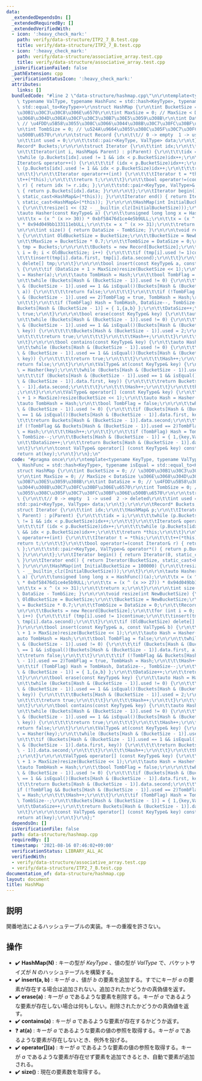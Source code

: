 ```yaml
---
data:
  _extendedDependsOn: []
  _extendedRequiredBy: []
  _extendedVerifiedWith:
  - icon: ':heavy_check_mark:'
    path: verify/data-structure/ITP2_7_B.test.cpp
    title: verify/data-structure/ITP2_7_B.test.cpp
  - icon: ':heavy_check_mark:'
    path: verify/data-structure/associative_array.test.cpp
    title: verify/data-structure/associative_array.test.cpp
  _isVerificationFailed: false
  _pathExtension: cpp
  _verificationStatusIcon: ':heavy_check_mark:'
  attributes:
    links: []
  bundledCode: "#line 2 \"data-structure/hashmap.cpp\"\n\r\ntemplate<typename KeyType,\
    \ typename ValType, typename HashFunc = std::hash<KeyType>, typename isEqual =\
    \ std::equal_to<KeyType>>\r\nstruct HashMap {\r\n\tint BucketSize = 0; // \u30D0\
    \u30B1\u30C3\u30C8\u306E\u6570\r\n\tint MaxSize = 0; // MaxSize < DataSize \u306E\
    \u3068\u304D\u30EA\u30CF\u30C3\u30B7\u30E5\u3059\u308B\r\n\tint DataSize = 0;\
    \ // \u4FDD\u5B58\u3055\u308C\u3066\u3044\u308B\u30C7\u30FC\u30BF\u306E\u6570\r\
    \n\tint TombSize = 0; // \u524A\u9664\u3055\u308C\u305F\u30C7\u30FC\u30BF\u306E\
    \u500B\u6570\r\n\r\n\tstruct Record {\r\n\t\t// 0 -> empty  1 -> used  2 -> deleted\r\
    \n\t\tint used = 0;\r\n\t\tstd::pair<KeyType, ValType> data;\r\n\t};\r\n\r\n\t\
    Record* Buckets;\r\n\r\n\tstruct Iterator {\r\n\t\tint idx;\r\n\t\tHashMap& p;\r\
    \n\t\tIterator(int i, HashMap& Parent) : p(Parent) {\r\n\t\t\tidx = i;\r\n\t\t\
    \twhile (p.Buckets[idx].used != 1 && idx < p.BucketSize)idx++;\r\n\t\t}\r\n\t\t\
    Iterator& operator++() {\r\n\t\t\tif (idx < p.BucketSize)idx++;\r\n\t\t\twhile\
    \ (p.Buckets[idx].used != 1 && idx < p.BucketSize)idx++;\r\n\t\t\treturn *this;\r\
    \n\t\t}\r\n\t\tIterator operator++(int) {\r\n\t\t\tIterator t = *this;\r\n\t\t\
    \t++(*this);\r\n\t\t\treturn t;\r\n\t\t}\r\n\t\tbool operator!=(const Iterator&\
    \ r) { return idx != r.idx; };\r\n\t\tstd::pair<KeyType, ValType>& operator*()\
    \ { return p.Buckets[idx].data; }\r\n\r\n\t};\r\n\tIterator begin() { return Iterator(0,\
    \ static_cast<HashMap&>(*this)); }\r\n\tIterator end() { return Iterator(BucketSize,\
    \ static_cast<HashMap&>(*this)); }\r\n\r\n\tHashMap(int InitialBucketSize = 100000)\
    \ {\r\n\t\tresize(1 << (32 - __builtin_clz(InitialBucketSize)));\r\n\t}\r\n\r\n\
    \tauto Hasher(const KeyType& a) {\r\n\t\tunsigned long long x = HashFunc()(a);\r\
    \n\t\tx = (x ^ (x >> 30)) * 0xbf58476d1ce4e5b9ULL;\r\n\t\tx = (x ^ (x >> 27))\
    \ * 0x94d049bb133111ebULL;\r\n\t\tx = x ^ (x >> 31);\r\n\t\treturn x;\r\n\t}\r\
    \n\r\n\tint size() { return DataSize - TombSize; }\r\n\r\n\tvoid resize(int NewBucketSize)\
    \ {\r\n\t\tint OldBucketSize = BucketSize;\r\n\t\tBucketSize = NewBucketSize;\r\
    \n\t\tMaxSize = BucketSize * 0.7;\r\n\t\tTombSize = DataSize = 0;\r\n\t\tRecord*\
    \ tmp = Buckets;\r\n\r\n\t\tBuckets = new Record[BucketSize];\r\n\t\tfor (int\
    \ i = 0; i < OldBucketSize; i++) {\r\n\t\t\tif (tmp[i].used != 1)continue;\r\n\
    \t\t\tinsert(tmp[i].data.first, tmp[i].data.second);\r\n\t\t}\r\n\t\tif (OldBucketSize)\
    \ delete[] tmp;\r\n\t}\r\n\r\n\tbool insert(const KeyType& a, const ValType& b)\
    \ {\r\n\t\tif (DataSize + 1 > MaxSize)resize(BucketSize << 1);\r\n\t\tauto Hash\
    \ = Hasher(a);\r\n\t\tauto TombHash = Hash;\r\n\t\tbool TombFlag = false;\r\n\r\
    \n\t\twhile (Buckets[Hash & (BucketSize - 1)].used != 0) {\r\n\t\t\tif (Buckets[Hash\
    \ & (BucketSize - 1)].used == 1 && isEqual()(Buckets[Hash & (BucketSize - 1)].data.first,\
    \ a)) {\r\n\t\t\t\treturn false;\r\n\t\t\t}\r\n\t\t\tif (!TombFlag && Buckets[Hash\
    \ & (BucketSize - 1)].used == 2)TombFlag = true, TombHash = Hash;\r\n\t\t\tHash++;\r\
    \n\t\t}\r\n\t\tif (TombFlag) Hash = TombHash, DataSize--, TombSize--;\r\n\t\t\
    Buckets[Hash & (BucketSize - 1)] = { 1,{a,b} };\r\n\t\tDataSize++;\r\n\t\treturn\
    \ true;\r\n\t}\r\n\r\n\tbool erase(const KeyType& key) {\r\n\t\tauto Hash = Hasher(key);\r\
    \n\t\twhile (Buckets[Hash & (BucketSize - 1)].used != 0) {\r\n\t\t\tif (Buckets[Hash\
    \ & (BucketSize - 1)].used == 1 && isEqual()(Buckets[Hash & (BucketSize - 1)].data.first,\
    \ key)) {\r\n\t\t\t\tBuckets[Hash & (BucketSize - 1)].used = 2;\r\n\t\t\t\tTombSize++;\r\
    \n\t\t\t\treturn true;\r\n\t\t\t}\r\n\t\t\tHash++;\r\n\t\t}\r\n\t\treturn false;\r\
    \n\t}\r\n\r\n\tbool contains(const KeyType& key) {\r\n\t\tauto Hash = Hasher(key);\r\
    \n\t\twhile (Buckets[Hash & (BucketSize - 1)].used != 0) {\r\n\t\t\tif (Buckets[Hash\
    \ & (BucketSize - 1)].used == 1 && isEqual()(Buckets[Hash & (BucketSize - 1)].data.first,\
    \ key)) {\r\n\t\t\t\treturn true;\r\n\t\t\t}\r\n\t\t\tHash++;\r\n\t\t}\r\n\t\t\
    return false;\r\n\t}\r\n\r\n\tValType& at(const KeyType& key) {\r\n\t\tauto Hash\
    \ = Hasher(key);\r\n\t\twhile (Buckets[Hash & (BucketSize - 1)].used != 0) {\r\
    \n\t\t\tif (Buckets[Hash & (BucketSize - 1)].used == 1 && isEqual()(Buckets[Hash\
    \ & (BucketSize - 1)].data.first, key)) {\r\n\t\t\t\treturn Buckets[Hash & (BucketSize\
    \ - 1)].data.second;\r\n\t\t\t}\r\n\t\t\tHash++;\r\n\t\t}\r\n\t\tthrow \"Not Found\"\
    ;\r\n\t}\r\n\r\n\tValType& operator[] (const KeyType& key) {\r\n\t\tif (DataSize\
    \ + 1 > MaxSize)resize(BucketSize << 1);\r\n\t\tauto Hash = Hasher(key);\r\n\t\
    \tauto TombHash = Hash;\r\n\t\tbool TombFlag = false;\r\n\r\n\t\twhile (Buckets[Hash\
    \ & (BucketSize - 1)].used != 0) {\r\n\t\t\tif (Buckets[Hash & (BucketSize - 1)].used\
    \ == 1 && isEqual()(Buckets[Hash & (BucketSize - 1)].data.first, key)) {\r\n\t\
    \t\t\treturn Buckets[Hash & (BucketSize - 1)].data.second;\r\n\t\t\t}\r\n\t\t\t\
    if (!TombFlag && Buckets[Hash & (BucketSize - 1)].used == 2)TombFlag = true, TombHash\
    \ = Hash;\r\n\t\t\tHash++;\r\n\t\t}\r\n\t\tif (TombFlag) Hash = TombHash, DataSize--,\
    \ TombSize--;\r\n\t\tBuckets[Hash & (BucketSize - 1)] = { 1,{key,ValType()} };\r\
    \n\t\tDataSize++;\r\n\t\treturn Buckets[Hash & (BucketSize - 1)].data.second;\r\
    \n\t}\r\n\r\n\tconst ValType& operator[] (const KeyType& key) const {\r\n\t\t\
    return at(key);\r\n\t}\r\n};\n"
  code: "#pragma once\r\n\r\ntemplate<typename KeyType, typename ValType, typename\
    \ HashFunc = std::hash<KeyType>, typename isEqual = std::equal_to<KeyType>>\r\n\
    struct HashMap {\r\n\tint BucketSize = 0; // \u30D0\u30B1\u30C3\u30C8\u306E\u6570\
    \r\n\tint MaxSize = 0; // MaxSize < DataSize \u306E\u3068\u304D\u30EA\u30CF\u30C3\
    \u30B7\u30E5\u3059\u308B\r\n\tint DataSize = 0; // \u4FDD\u5B58\u3055\u308C\u3066\
    \u3044\u308B\u30C7\u30FC\u30BF\u306E\u6570\r\n\tint TombSize = 0; // \u524A\u9664\
    \u3055\u308C\u305F\u30C7\u30FC\u30BF\u306E\u500B\u6570\r\n\r\n\tstruct Record\
    \ {\r\n\t\t// 0 -> empty  1 -> used  2 -> deleted\r\n\t\tint used = 0;\r\n\t\t\
    std::pair<KeyType, ValType> data;\r\n\t};\r\n\r\n\tRecord* Buckets;\r\n\r\n\t\
    struct Iterator {\r\n\t\tint idx;\r\n\t\tHashMap& p;\r\n\t\tIterator(int i, HashMap&\
    \ Parent) : p(Parent) {\r\n\t\t\tidx = i;\r\n\t\t\twhile (p.Buckets[idx].used\
    \ != 1 && idx < p.BucketSize)idx++;\r\n\t\t}\r\n\t\tIterator& operator++() {\r\
    \n\t\t\tif (idx < p.BucketSize)idx++;\r\n\t\t\twhile (p.Buckets[idx].used != 1\
    \ && idx < p.BucketSize)idx++;\r\n\t\t\treturn *this;\r\n\t\t}\r\n\t\tIterator\
    \ operator++(int) {\r\n\t\t\tIterator t = *this;\r\n\t\t\t++(*this);\r\n\t\t\t\
    return t;\r\n\t\t}\r\n\t\tbool operator!=(const Iterator& r) { return idx != r.idx;\
    \ };\r\n\t\tstd::pair<KeyType, ValType>& operator*() { return p.Buckets[idx].data;\
    \ }\r\n\r\n\t};\r\n\tIterator begin() { return Iterator(0, static_cast<HashMap&>(*this));\
    \ }\r\n\tIterator end() { return Iterator(BucketSize, static_cast<HashMap&>(*this));\
    \ }\r\n\r\n\tHashMap(int InitialBucketSize = 100000) {\r\n\t\tresize(1 << (32\
    \ - __builtin_clz(InitialBucketSize)));\r\n\t}\r\n\r\n\tauto Hasher(const KeyType&\
    \ a) {\r\n\t\tunsigned long long x = HashFunc()(a);\r\n\t\tx = (x ^ (x >> 30))\
    \ * 0xbf58476d1ce4e5b9ULL;\r\n\t\tx = (x ^ (x >> 27)) * 0x94d049bb133111ebULL;\r\
    \n\t\tx = x ^ (x >> 31);\r\n\t\treturn x;\r\n\t}\r\n\r\n\tint size() { return\
    \ DataSize - TombSize; }\r\n\r\n\tvoid resize(int NewBucketSize) {\r\n\t\tint\
    \ OldBucketSize = BucketSize;\r\n\t\tBucketSize = NewBucketSize;\r\n\t\tMaxSize\
    \ = BucketSize * 0.7;\r\n\t\tTombSize = DataSize = 0;\r\n\t\tRecord* tmp = Buckets;\r\
    \n\r\n\t\tBuckets = new Record[BucketSize];\r\n\t\tfor (int i = 0; i < OldBucketSize;\
    \ i++) {\r\n\t\t\tif (tmp[i].used != 1)continue;\r\n\t\t\tinsert(tmp[i].data.first,\
    \ tmp[i].data.second);\r\n\t\t}\r\n\t\tif (OldBucketSize) delete[] tmp;\r\n\t\
    }\r\n\r\n\tbool insert(const KeyType& a, const ValType& b) {\r\n\t\tif (DataSize\
    \ + 1 > MaxSize)resize(BucketSize << 1);\r\n\t\tauto Hash = Hasher(a);\r\n\t\t\
    auto TombHash = Hash;\r\n\t\tbool TombFlag = false;\r\n\r\n\t\twhile (Buckets[Hash\
    \ & (BucketSize - 1)].used != 0) {\r\n\t\t\tif (Buckets[Hash & (BucketSize - 1)].used\
    \ == 1 && isEqual()(Buckets[Hash & (BucketSize - 1)].data.first, a)) {\r\n\t\t\
    \t\treturn false;\r\n\t\t\t}\r\n\t\t\tif (!TombFlag && Buckets[Hash & (BucketSize\
    \ - 1)].used == 2)TombFlag = true, TombHash = Hash;\r\n\t\t\tHash++;\r\n\t\t}\r\
    \n\t\tif (TombFlag) Hash = TombHash, DataSize--, TombSize--;\r\n\t\tBuckets[Hash\
    \ & (BucketSize - 1)] = { 1,{a,b} };\r\n\t\tDataSize++;\r\n\t\treturn true;\r\n\
    \t}\r\n\r\n\tbool erase(const KeyType& key) {\r\n\t\tauto Hash = Hasher(key);\r\
    \n\t\twhile (Buckets[Hash & (BucketSize - 1)].used != 0) {\r\n\t\t\tif (Buckets[Hash\
    \ & (BucketSize - 1)].used == 1 && isEqual()(Buckets[Hash & (BucketSize - 1)].data.first,\
    \ key)) {\r\n\t\t\t\tBuckets[Hash & (BucketSize - 1)].used = 2;\r\n\t\t\t\tTombSize++;\r\
    \n\t\t\t\treturn true;\r\n\t\t\t}\r\n\t\t\tHash++;\r\n\t\t}\r\n\t\treturn false;\r\
    \n\t}\r\n\r\n\tbool contains(const KeyType& key) {\r\n\t\tauto Hash = Hasher(key);\r\
    \n\t\twhile (Buckets[Hash & (BucketSize - 1)].used != 0) {\r\n\t\t\tif (Buckets[Hash\
    \ & (BucketSize - 1)].used == 1 && isEqual()(Buckets[Hash & (BucketSize - 1)].data.first,\
    \ key)) {\r\n\t\t\t\treturn true;\r\n\t\t\t}\r\n\t\t\tHash++;\r\n\t\t}\r\n\t\t\
    return false;\r\n\t}\r\n\r\n\tValType& at(const KeyType& key) {\r\n\t\tauto Hash\
    \ = Hasher(key);\r\n\t\twhile (Buckets[Hash & (BucketSize - 1)].used != 0) {\r\
    \n\t\t\tif (Buckets[Hash & (BucketSize - 1)].used == 1 && isEqual()(Buckets[Hash\
    \ & (BucketSize - 1)].data.first, key)) {\r\n\t\t\t\treturn Buckets[Hash & (BucketSize\
    \ - 1)].data.second;\r\n\t\t\t}\r\n\t\t\tHash++;\r\n\t\t}\r\n\t\tthrow \"Not Found\"\
    ;\r\n\t}\r\n\r\n\tValType& operator[] (const KeyType& key) {\r\n\t\tif (DataSize\
    \ + 1 > MaxSize)resize(BucketSize << 1);\r\n\t\tauto Hash = Hasher(key);\r\n\t\
    \tauto TombHash = Hash;\r\n\t\tbool TombFlag = false;\r\n\r\n\t\twhile (Buckets[Hash\
    \ & (BucketSize - 1)].used != 0) {\r\n\t\t\tif (Buckets[Hash & (BucketSize - 1)].used\
    \ == 1 && isEqual()(Buckets[Hash & (BucketSize - 1)].data.first, key)) {\r\n\t\
    \t\t\treturn Buckets[Hash & (BucketSize - 1)].data.second;\r\n\t\t\t}\r\n\t\t\t\
    if (!TombFlag && Buckets[Hash & (BucketSize - 1)].used == 2)TombFlag = true, TombHash\
    \ = Hash;\r\n\t\t\tHash++;\r\n\t\t}\r\n\t\tif (TombFlag) Hash = TombHash, DataSize--,\
    \ TombSize--;\r\n\t\tBuckets[Hash & (BucketSize - 1)] = { 1,{key,ValType()} };\r\
    \n\t\tDataSize++;\r\n\t\treturn Buckets[Hash & (BucketSize - 1)].data.second;\r\
    \n\t}\r\n\r\n\tconst ValType& operator[] (const KeyType& key) const {\r\n\t\t\
    return at(key);\r\n\t}\r\n};"
  dependsOn: []
  isVerificationFile: false
  path: data-structure/hashmap.cpp
  requiredBy: []
  timestamp: '2021-08-16 07:46:02+09:00'
  verificationStatus: LIBRARY_ALL_AC
  verifiedWith:
  - verify/data-structure/associative_array.test.cpp
  - verify/data-structure/ITP2_7_B.test.cpp
documentation_of: data-structure/hashmap.cpp
layout: document
title: HashMap
---
```


## 説明
開番地法によるハッシュテーブルの実装。キーの重複を許さない。

## 操作
- :heavy_check_mark: **HashMap(N)** : キーの型が $KeyType$ 、値の型が $ValType$ で、バケットサイズが $N$ のハッシュテーブルを構築する。
- :heavy_check_mark: **insert(a, b)** : キーが $a$ 、値が $b$ の要素を追加する。すでにキーが $a$ の要素が存在する場合は追加されない。追加されたかどうかの真偽値を返す。
- :heavy_check_mark: **erase(a)** : キーが $a$ であるような要素を削除する。キーが $a$ であるような要素が存在しない場合は何もしない。削除されたかどうかの真偽値を返す。
- :heavy_check_mark: **contains(a)** : キーが $a$ であるような要素が存在するかどうか返す。
- :question: **at(a)** : キーが $a$ であるような要素の値の参照を取得する。キーが $a$ であるような要素が存在しないとき、例外を投げる。
- :heavy_check_mark: **operator\[\]\(a\)** : キーが $a$ であるような要素の値の参照を取得する。キーが $a$ であるような要素が存在せず要素を追加できるとき、自動で要素が追加される。
- :heavy_check_mark: **size()** : 現在の要素数を取得する。